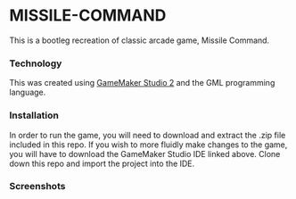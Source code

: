 # MISSILE-COMMAND

This is a bootleg recreation of classic arcade game, Missile Command.

### Technology

This was created using [GameMaker Studio 2](https://www.yoyogames.com/en) and the GML programming language.

### Installation

In order to run the game, you will need to download and extract the .zip file included in this repo. 
If you wish to more fluidly make changes to the game, you will have to download the GameMaker Studio IDE linked above.
Clone down this repo and import the project into the IDE.

### Screenshots
